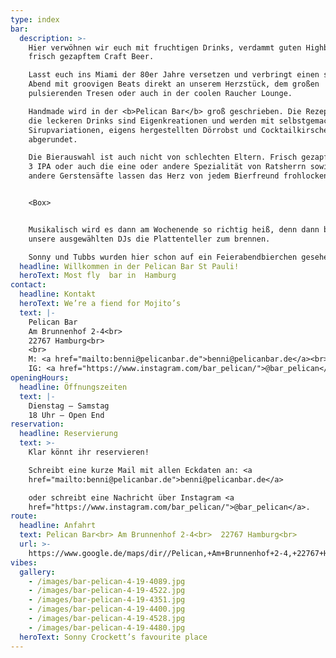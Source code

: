 ```yaml
---
type: index
bar:
  description: >-
    Hier verwöhnen wir euch mit fruchtigen Drinks, verdammt guten Highballs und
    frisch gezapftem Craft Beer. 

    Lasst euch ins Miami der 80er Jahre versetzen und verbringt einen smoothen
    Abend mit groovigen Beats direkt an unserem Herzstück, dem großen
    pulsierenden Tresen oder auch in der coolen Raucher Lounge. 

    Handmade wird in der <b>Pelican Bar</b> groß geschrieben. Die Rezepturen für
    die leckeren Drinks sind Eigenkreationen und werden mit selbstgemachten
    Sirupvariationen, eigens hergestellten Dörrobst und Cocktailkirschen
    abgerundet.

    Die Bierauswahl ist auch nicht von schlechten Eltern. Frisch gezapftes Simco
    3 IPA oder auch die eine oder andere Spezialität von Ratsherrn sowie viele
    andere Gerstensäfte lassen das Herz von jedem Bierfreund frohlocken.


    <Box>


    Musikalisch wird es dann am Wochenende so richtig heiß, denn dann bringen
    unsere ausgewählten DJs die Plattenteller zum brennen.

    Sonny und Tubbs wurden hier schon auf ein Feierabendbierchen gesehen!
  headline: Willkommen in der Pelican Bar St Pauli!
  heroText: Most fly  bar in  Hamburg
contact:
  headline: Kontakt
  heroText: We’re a fiend for Mojito’s
  text: |-
    Pelican Bar
    Am Brunnenhof 2-4<br>
    22767 Hamburg<br>
    <br>
    M: <a href="mailto:benni@pelicanbar.de">benni@pelicanbar.de</a><br>
    IG: <a href="https://www.instagram.com/bar_pelican/">@bar_pelican</a><br>
openingHours:
  headline: Öffnungszeiten
  text: |-
    Dienstag – Samstag
    18 Uhr – Open End
reservation:
  headline: Reservierung
  text: >-
    Klar könnt ihr reservieren!

    Schreibt eine kurze Mail mit allen Eckdaten an: <a
    href="mailto:benni@pelicanbar.de">benni@pelicanbar.de</a>

    oder schreibt eine Nachricht über Instagram <a
    href="https://www.instagram.com/bar_pelican/">@bar_pelican</a>.
route:
  headline: Anfahrt
  text: Pelican Bar<br> Am Brunnenhof 2-4<br>  22767 Hamburg<br>
  url: >-
    https://www.google.de/maps/dir//Pelican,+Am+Brunnenhof+2-4,+22767+Hamburg/@53.5533788,9.9558922,17z/data=!4m9!4m8!1m0!1m5!1m1!1s0x47b18fa18478ab43:0x52388599b960131b!2m2!1d9.9580809!2d53.5533788!3e0
vibes:
  gallery:
    - /images/bar-pelican-4-19-4089.jpg
    - /images/bar-pelican-4-19-4522.jpg
    - /images/bar-pelican-4-19-4351.jpg
    - /images/bar-pelican-4-19-4400.jpg
    - /images/bar-pelican-4-19-4528.jpg
    - /images/bar-pelican-4-19-4480.jpg
  heroText: Sonny Crockett’s favourite place
---
```


